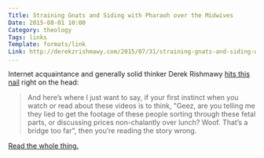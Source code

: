 ```yaml
---
Title: Straining Gnats and Siding with Pharaoh over the Midwives
Date: 2015-08-01 10:00
Category: theology
Tags: links
Template: formats/link
Link: http://derekzrishmawy.com/2015/07/31/straining-gnats-and-siding-with-pharaoh-over-the-midwives/
...
```


Internet acquaintance and generally solid thinker Derek Rishmawy [hits this
nail][link] right on the head:

> And here’s where I just want to say, if your first instinct when you watch
> or read about these videos is to think, "Geez, are you telling me they
> lied to get the footage of these people sorting through these fetal parts, or
> discussing prices non-chalantly over lunch? Woof. That’s a bridge too far",
> then you’re reading the story wrong.

[Read the whole thing.][link]

[link]: http://derekzrishmawy.com/2015/07/31/straining-gnats-and-siding-with-pharaoh-over-the-midwives/
